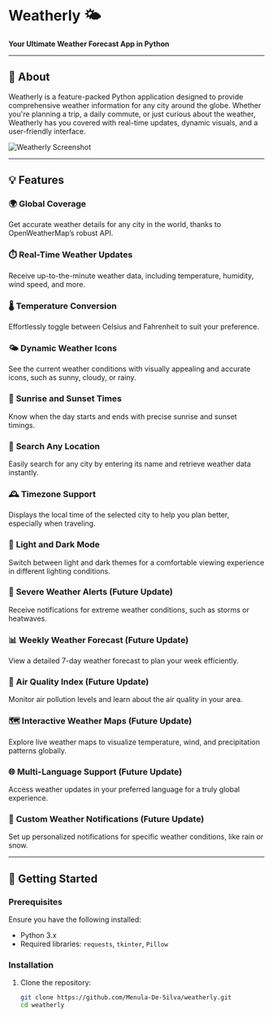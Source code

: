 # Weatherly 🌤️  
**Your Ultimate Weather Forecast App in Python**

---

## 📌 About  
Weatherly is a feature-packed Python application designed to provide comprehensive weather information for any city around the globe. Whether you're planning a trip, a daily commute, or just curious about the weather, Weatherly has you covered with real-time updates, dynamic visuals, and a user-friendly interface.

![Weatherly Screenshot](https://t4.ftcdn.net/jpg/02/66/38/15/360_F_266381525_alVrbw15u5EjhIpoqqa1eI5ghSf7hpz7.jpg)

---

## 💡 Features  

### 🌍 **Global Coverage**  
Get accurate weather details for any city in the world, thanks to OpenWeatherMap’s robust API.

### ⏱️ **Real-Time Weather Updates**  
Receive up-to-the-minute weather data, including temperature, humidity, wind speed, and more.

### 🌡️ **Temperature Conversion**  
Effortlessly toggle between Celsius and Fahrenheit to suit your preference.

### 🌤️ **Dynamic Weather Icons**  
See the current weather conditions with visually appealing and accurate icons, such as sunny, cloudy, or rainy.

### 🌅 **Sunrise and Sunset Times**  
Know when the day starts and ends with precise sunrise and sunset timings.

### 📍 **Search Any Location**  
Easily search for any city by entering its name and retrieve weather data instantly.

### 🕰️ **Timezone Support**  
Displays the local time of the selected city to help you plan better, especially when traveling.

### 🎨 **Light and Dark Mode**  
Switch between light and dark themes for a comfortable viewing experience in different lighting conditions.

### 🚨 **Severe Weather Alerts (Future Update)**  
Receive notifications for extreme weather conditions, such as storms or heatwaves.

### 📊 **Weekly Weather Forecast (Future Update)**  
View a detailed 7-day weather forecast to plan your week efficiently.

### 🌌 **Air Quality Index (Future Update)**  
Monitor air pollution levels and learn about the air quality in your area.

### 🗺️ **Interactive Weather Maps (Future Update)**  
Explore live weather maps to visualize temperature, wind, and precipitation patterns globally.

### 🌐 **Multi-Language Support (Future Update)**  
Access weather updates in your preferred language for a truly global experience.

### 🔔 **Custom Weather Notifications (Future Update)**  
Set up personalized notifications for specific weather conditions, like rain or snow.

---

## 🚀 Getting Started  

### Prerequisites  
Ensure you have the following installed:  
- Python 3.x  
- Required libraries: `requests`, `tkinter`, `Pillow`  

### Installation  

1. Clone the repository:  
   ```bash
   git clone https://github.com/Menula-De-Silva/weatherly.git
   cd weatherly
